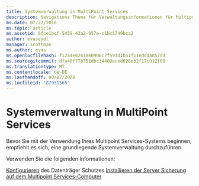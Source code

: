 ```yaml
---
title: Systemverwaltung in MultiPoint Services
description: Navigations Thema für Verwaltungsinformationen für Multipoint Services
ms.date: 07/22/2016
ms.topic: article
ms.assetid: 8fce1bcf-5459-43a2-957e-c1bc1749bca2
author: evaseydl
manager: scottman
ms.author: evas
ms.openlocfilehash: f12a4e6241860906c7f593d1b51f11eddda857dd
ms.sourcegitcommit: dfa48f77b751dbc34409aced628eb2f17c912f08
ms.translationtype: MT
ms.contentlocale: de-DE
ms.lasthandoff: 08/07/2020
ms.locfileid: "87951565"
---
```

# <a name="system-administration-in-multipoint-services"></a>Systemverwaltung in MultiPoint Services
Bevor Sie mit der Verwendung Ihres Multipoint Services-Systems beginnen, empfiehlt es sich, eine grundlegende Systemverwaltung durchzuführen.

Verwenden Sie die folgenden Informationen:

[Konfigurieren](Configure-Disk-Protection-in-MultiPoint-services.md) des Datenträger Schutzes 
 [Installieren der Server Sicherung auf dem Multipoint Services-Computer](Install-Server-Backup-on-your-MultiPoint-services-computer.md)